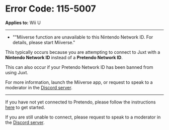 # Error Code: 115-5007
**Applies to:** Wii U

---

- ""Miiverse function are unavailable to this Nintendo Network ID. For details, please start Miiverse."

This typically occurs because you are attempting to connect to Juxt with a **Nintendo Network ID** instead of a **Pretendo Network ID**.

This can also occur if your Pretendo Network ID has been banned from using Juxt.

For more information, launch the Miiverse app, or request to speak to a moderator in the [Discord server](https://invite.gg/pretendo).

---

If you have not yet connected to Pretendo, please follow the instructions [here](/docs/install) to get started.

If you are still unable to connect, please request to speak to a moderator in the [Discord server](https://invite.gg/pretendo).
